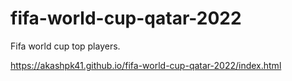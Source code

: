 # fifa-world-cup-qatar-2022
Fifa world cup top players.

https://akashpk41.github.io/fifa-world-cup-qatar-2022/index.html
